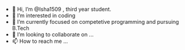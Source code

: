 - 👋 Hi, I’m @Isha1509 , third year student.
- 👀 I’m interested in coding 
- 🌱 I’m currently focused on competetive programming and pursuing B.Tech
- 💞️ I’m looking to collaborate on ...
- 📫 How to reach me ...

<!---
Isha1509/Isha1509 is a ✨ special ✨ repository because its `README.md` (this file) appears on your GitHub profile.
You can click the Preview link to take a look at your changes.
--->
